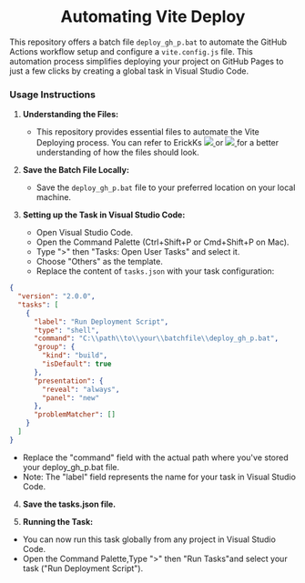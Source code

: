 <div align = "center"> <h1>Automating Vite Deploy </h1>
</div>

This repository offers a batch file `deploy_gh_p.bat` to automate the GitHub Actions workflow setup and configure a `vite.config.js` file. This automation process simplifies deploying your project on GitHub Pages to just a few clicks by creating a global task in Visual Studio Code.

### Usage Instructions

1. **Understanding the Files:**

   - This repository provides essential files to automate the Vite Deploying process. You can refer to ErickKs <a href="https://github.com/ErickKS/vite-deploy/tree/main">
     <img src="https://img.shields.io/badge/Repository%20-%0A66C2.svg?&style=for-the-badge&logo=GitHub&logoColor=FFFFFF&color=282828" />
     </a>
     or <a href="https://www.youtube.com/watch?v=XhoWXhyuW_I">
     <img src="https://img.shields.io/badge/Youtube_Video%20-%0A66C2.svg?&style=for-the-badge&logo=YouTube&logoColor=FF0000&color=282828" />
     </a> for a better understanding of how the files should look.

2. **Save the Batch File Locally:**

   - Save the `deploy_gh_p.bat` file to your preferred location on your local machine.

3. **Setting up the Task in Visual Studio Code:**
   - Open Visual Studio Code.
   - Open the Command Palette (Ctrl+Shift+P or Cmd+Shift+P on Mac).
   - Type ">" then "Tasks: Open User Tasks" and select it.
   - Choose "Others" as the template.
   - Replace the content of `tasks.json` with your task configuration:

```json
{
  "version": "2.0.0",
  "tasks": [
    {
      "label": "Run Deployment Script",
      "type": "shell",
      "command": "C:\\path\\to\\your\\batchfile\\deploy_gh_p.bat",
      "group": {
        "kind": "build",
        "isDefault": true
      },
      "presentation": {
        "reveal": "always",
        "panel": "new"
      },
      "problemMatcher": []
    }
  ]
}
```

- Replace the "command" field with the actual path where you've stored your deploy_gh_p.bat file.
- Note: The "label" field represents the name for your task in Visual Studio Code.

4. **Save the tasks.json file.**

5. **Running the Task:**

- You can now run this task globally from any project in Visual Studio Code.
- Open the Command Palette,Type ">" then "Run Tasks"and select your task ("Run Deployment Script").
